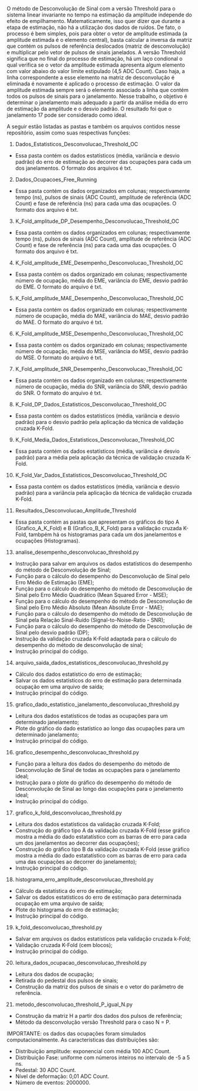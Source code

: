 O método de Desconvolução de Sinal com a versão Threshold para o sistema linear invariante no tempo na estimação da amplitude independe do efeito de empilhamento. Matematicamente, isso quer dizer que durante a etapa de estimação, não há a utilização dos dados de ruídos. De fato, o processo é bem simples, pois para obter o vetor de amplitude estimada (a amplitude estimada é o elemento central), basta calcular a inversa da matriz que contém os pulsos de referência deslocados (matriz de desconvolução) e multiplicar pelo vetor de pulsos de sinais janelados. A versão Threshold significa que no final do processo de estimação, há um laço condional o qual verifica se o vetor da amplitude estimada apresenta algum elemento com valor abaixo do valor limite estipulado (4,5 ADC Count). Caso haja, a linha correspondente a esse elemento na matriz de desconvolução é eliminada é novamente é aplicado o processo de estimação. O valor da amplitude estimada sempre será o elemento associado a linha que contém todos os pulsos de sinais para o janelamento.
Nesse trabalho, o objetivo é determinar o janelamento mais adequado a partir da análise média do erro de estimação da amplitude e o desvio padrão.
O resultado foi que o janelamento 17 pode ser considerado como ideal.

A seguir estão listadas as pastas e também os arquivos contidos nesse repositório, assim como suas respectivas funções:

1) Dados_Estatisticos_Desconvolucao_Threshold_OC
- Essa pasta contém os dados estatísticos (média, variância e desvio padrão) do erro de estimação ao decorrer das ocupações para cada um dos janelamentos. O formato dos arquivos é txt.

2) Dados_Ocupacoes_Free_Running
- Essa pasta contém os dados organizados em colunas; respectivamente tempo (ns), pulsos de sinais (ADC Count), amplitude de referência (ADC Count) e fase de referência (ns) para cada uma das ocupações. O formato dos arquivo é txt.

3) K_Fold_amplitude_DP_Desempenho_Desconvolucao_Threshold_OC
- Essa pasta contém os dados organizados em colunas; respectivamente tempo (ns), pulsos de sinais (ADC Count), amplitude de referência (ADC Count) e fase de referência (ns) para cada uma das ocupações. O formato dos arquivo é txt.

4) K_Fold_amplitude_EME_Desempenho_Desconvolucao_Threshold_OC
- Essa pasta contém os dados organizado em colunas; respectivamente número de ocupação, média do EME, variância do EME, desvio padrão do EME. O formato do arquivo é txt.

5) K_Fold_amplitude_MAE_Desempenho_Desconvolucao_Threshold_OC
- Essa pasta contém os dados organizado em colunas; respectivamente número de ocupação, média do MAE, variância do MAE, desvio padrão do MAE. O formato do arquivo é txt.

6) K_Fold_amplitude_MSE_Desempenho_Desconvolucao_Threshold_OC
- Essa pasta contém os dados organizado em colunas; respectivamente número de ocupação, média do MSE, variância do MSE, desvio padrão do MSE. O formato do arquivo é txt.

7) K_Fold_amplitude_SNR_Desempenho_Desconvolucao_Threshold_OC
- Essa pasta contém os dados organizado em colunas; respectivamente número de ocupação, média do SNR, variância do SNR, desvio padrão do SNR. O formato do arquivo é txt.

8) K_Fold_DP_Dados_Estatisticos_Desconvolucao_Threshold_OC
- Essa pasta contém os dados estatísticos (média, variância e desvio padrão) para o desvio padrão pela aplicação da técnica de validação cruzada K-Fold.

9) K_Fold_Media_Dados_Estatisticos_Desconvolucao_Threshold_OC
- Essa pasta contém os dados estatísticos (média, variância e desvio padrão) para a média pela aplicação da técnica de validação cruzada K-Fold.

10) K_Fold_Var_Dados_Estatisticos_Desconvolucao_Threshold_OC
- Essa pasta contém os dados estatísticos (média, variância e desvio padrão) para a variância pela aplicação da técnica de validação cruzada K-Fold.

11) Resultados_Desconvolucao_Amplitude_Threshold
- Essa pasta contém as pastas que apresentam os gráficos do tipo A (Grafico_A_K_Fold) e B (Grafico_B_K_Fold) para a validação cruzada K-Fold, tambpém há os histogramas para cada um dos janelamentos e ocupações (Histogramas).

13) analise_desempenho_desconvolucao_threshold.py
- Instrução para salvar em arquivos os dados estatísticos do desempenho do método de Desconvolução de Sinal;
- Função para o cálculo do desempenho do Desconvolução de Sinal pelo Erro Médio de Estimação (EME);
- Função para o cálculo do desempenho do método de Desconvolução de Sinal pelo Erro Médio Quadrático (Mean Squared Error - MSE);
- Função para o cálculo do desempenho do método de Desconvolução de Sinal pelo Erro Médio Absoluto (Mean Absolute Error - MAE);
- Função para o cálculo do desempenho do método de Desconvolução de Sinal pela Relação Sinal-Ruído (Signal-to-Noise-Ratio - SNR);
- Função para o cálculo do desempenho do método de Desconvolução de Sinal pelo desvio padrão (DP);
- Instrução da validação cruzada K-Fold adaptada para o cálculo do desempenho do método de desconvolução de sinal;
- Instrução principal do código.

14) arquivo_saida_dados_estatisticos_desconvolucao_threshold.py
- Cálculo dos dados estatístico do erro de estimação;
- Salvar os dados estatísticos do erro de estimação para determinada ocupação em uma arquivo de saída;
- Instrução principal do código.

15) grafico_dado_estatistico_janelamento_desconvolucao_threshold.py
- Leitura dos dados estatísticos de todas as ocupações para um determinado janelamento;
- Plote do gráfico do dado estatístico ao longo das ocupações para um determinado janelamento;
- Instrução principal do código.

16) grafico_desempenho_desconvolucao_threshold.py
- Função para a leitura dos dados do desempenho do método de Desconvolução de Sinal de todas as ocupações para o janelamento ideal;
- Instrução para o plote do gráfico do desempenho do método de Desconvolução de Sinal ao longo das ocupações para o janelamento ideal;
- Instrução principal do código.

17) grafico_k_fold_desconvolucao_threshold.py
- Leitura dos dados estatísticos da validação cruzada K-Fold;
- Construção do gráfico tipo A da validação cruzada K-Fold (esse gráfico mostra a média do dado estatatístico com as barras de erro para cada um dos janelamentos ao decorrer das ocupações);
- Construção do gráfico tipo B da validação cruzada K-Fold (esse gráfico mostra a média do dado estatatístico com as barras de erro para cada uma das ocupações ao decorrer do janelamento);
- Instrução principal do código.

18) histograma_erro_amplitude_desconvolucao_threshold.py
- Cálculo da estatística do erro de estimação;
- Salvar os dados estatísticos do erro de estimação para determinada ocupação em uma arquivo de saída;
- Plote do histograma do erro de estimação;
- Instrução principal do código.

19) k_fold_desconvolucao_threshold.py
- Salvar em arquivos os dados estatísticos pela validação cruzada k-Fold;
- Validação cruzada K-Fold (cem blocos);
- Instrução principal do código.

20) leitura_dados_ocupacao_desconvolucao_threshold.py
- Leitura dos dados de ocupação;
- Retirada do pedestal dos pulsos de sinais;
- Construção da matriz dos pulsos de sinais e o vetor do parâmetro de referência.

21) metodo_desconvolucao_threshold_P_igual_N.py
- Construção da matriz H a partir dos dados dos pulsos de referência;
- Método da desconvolução versão Threshold para o caso N = P.

IMPORTANTE: os dados das ocupações foram simulados computacionalmente.
As características das distribuições são:
- Distribuição amplitude: exponencial com média 100 ADC Count.
- Distribuição Fase: uniforme com números inteiros no intervalo de -5 a 5 ns.
- Pedestal: 30 ADC Count.
- Nível de deformação: 0,01 ADC Count.
- Número de eventos: 2000000.
  


    

  
